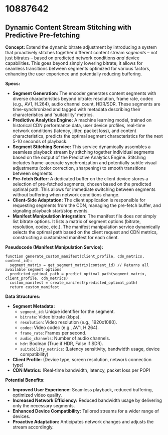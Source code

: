 # 10887642

## Dynamic Content Stream Stitching with Predictive Pre-fetching

**Concept:** Extend the dynamic bitrate adjustment by introducing a system that proactively stitches together different content stream *segments* – not just bitrates – based on predicted network conditions *and* device capabilities. This goes beyond simply lowering bitrate; it allows for seamless transitions between segments optimized for various factors, enhancing the user experience and potentially reducing buffering.

**Specs:**

*   **Segment Generation:** The encoder generates content segments with diverse characteristics beyond bitrate: resolution, frame rate, codec (e.g., AV1, H.264), audio channel count, HDR/SDR. These segments are time-synchronized and tagged with metadata describing their characteristics and 'suitability' metrics.
*   **Predictive Analytics Engine:** A machine learning model, trained on historical CDN performance data, user device profiles, real-time network conditions (latency, jitter, packet loss), and content characteristics, predicts the optimal segment characteristics for the next 5-10 seconds of playback.
*   **Segment Stitching Service:** This service dynamically assembles a seamless playback stream by stitching together individual segments based on the output of the Predictive Analytics Engine. Stitching includes frame-accurate synchronization and potentially subtle visual adjustments (color correction, sharpening) to smooth transitions between segments.
*   **Pre-fetch Buffer:** A dedicated buffer on the client device stores a selection of pre-fetched segments, chosen based on the predicted optimal path. This allows for immediate switching between segments without buffering when network conditions change.
*   **Client-Side Adaptation:** The client application is responsible for requesting segments from the CDN, managing the pre-fetch buffer, and signaling playback start/stop events.
*   **Manifest Manipulation Integration:**  The manifest file does *not* simply list bitrate options. It lists a matrix of segment options (bitrate, resolution, codec, etc.). The manifest manipulation service dynamically selects the optimal path based on the client request and CDN metrics, constructing a customized manifest for each client.

**Pseudocode (Manifest Manipulation Service):**

```
function generate_custom_manifest(client_profile, cdn_metrics, content_id):
  segment_matrix = get_segment_matrix(content_id) // Returns all available segment options
  predicted_optimal_path = predict_optimal_path(segment_matrix, client_profile, cdn_metrics)
  custom_manifest = create_manifest(predicted_optimal_path)
  return custom_manifest
```

**Data Structures:**

*   **Segment Metadata:**
    *   `segment_id`: Unique identifier for the segment.
    *   `bitrate`: Video bitrate (kbps).
    *   `resolution`: Video resolution (e.g., 1920x1080).
    *   `codec`: Video codec (e.g., AV1, H.264).
    *   `frame_rate`: Frames per second.
    *   `audio_channels`: Number of audio channels.
    *   `hdr`: Boolean (True if HDR, False if SDR).
    *   `suitability_metrics`: (Latency sensitivity, bandwidth usage, device compatibility)
*   **Client Profile:** (Device type, screen resolution, network connection type)
*   **CDN Metrics:** (Real-time bandwidth, latency, packet loss per POP)

**Potential Benefits:**

*   **Improved User Experience:** Seamless playback, reduced buffering, optimized video quality.
*   **Increased Network Efficiency:**  Reduced bandwidth usage by delivering only the necessary segments.
*   **Enhanced Device Compatibility:** Tailored streams for a wider range of devices.
*   **Proactive Adaptation:**  Anticipates network changes and adjusts the stream accordingly.